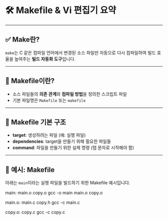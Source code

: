 # 🛠️ Makefile & Vi 편집기 요약

---

## ✅ Make란?
`make`는 C 같은 컴파일 언어에서 변경된 소스 파일만 자동으로 다시 컴파일하여 빌드 효율을 높여주는 **빌드 자동화 도구**입니다.

---

## 📄 Makefile이란?
- 소스 파일들의 **의존 관계**와 **컴파일 방법**을 정의한 스크립트 파일
- 기본 파일명은 `Makefile` 또는 `makefile`

---

## 🧱 Makefile 기본 구조

- **target**: 생성하려는 파일 (예: 실행 파일)
- **dependencies**: target을 만들기 위해 필요한 파일들
- **command**: 파일을 만들기 위한 실제 명령 (탭 문자로 시작해야 함)

---

## 🧪 예시: Makefile

아래는 `main`이라는 실행 파일을 빌드하기 위한 Makefile 예시입니다.

main: main.o copy.o
gcc -o main main.o copy.o

main.o: main.c copy.h
gcc -c main.c

copy.o: copy.c
gcc -c copy.c

